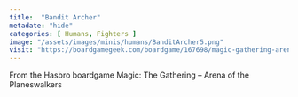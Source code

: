 ```yaml
---
title:  "Bandit Archer"
metadate: "hide"
categories: [ Humans, Fighters ]
image: "/assets/images/minis/humans/BanditArcher5.png"
visit: "https://boardgamegeek.com/boardgame/167698/magic-gathering-arena-planeswalkers"
---
```

From the Hasbro boardgame Magic: The Gathering – Arena of the Planeswalkers